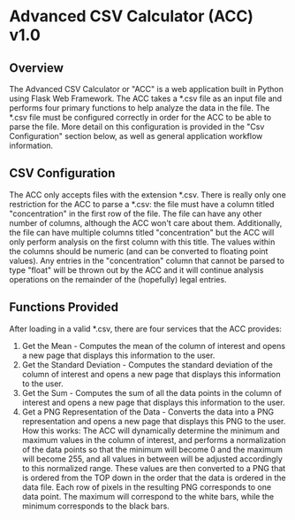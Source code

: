 # Advanced CSV Calculator (ACC) v1.0
## Overview
The Advanced CSV Calculator or "ACC" is a web application built in Python using Flask Web Framework. The ACC takes a 
*.csv file as an input file and performs four primary functions to help analyze the data in the file. The *.csv file
must be configured correctly in order for the ACC to be able to parse the file. More detail on this configuration is 
provided in the "Csv Configuration" section below, as well as general application workflow information.

## CSV Configuration
The ACC only accepts files with the extension *.csv. There is really only one restriction for the ACC to parse a *.csv:
the file must have a column titled "concentration" in the first row of the file. The file can have any other number of 
columns, although the ACC won't care about them. Additionally, the file can have multiple columns titled "concentration"
but the ACC will only perform analysis on the first column with this title. The values within the columns should be 
numeric (and can be converted to floating point values). Any entries in the "concentration" column that cannot be parsed
to type "float" will be thrown out by the ACC and it will continue analysis operations on the remainder of the
(hopefully) legal entries.

## Functions Provided
After loading in a valid *.csv, there are four services that the ACC provides:
1. Get the Mean - Computes the mean of the column of interest and opens a new page that displays this information 
to the user.
2. Get the Standard Deviation - Computes the standard deviation of the column of interest and opens a new page that 
displays this information to the user.
3. Get the Sum - Computes the sum of all the data points in the column of interest and opens a new page that displays
this information to the user.
4. Get a PNG Representation of the Data - Converts the data into a PNG representation and opens a new page that displays
this PNG to the user. How this works: The ACC will dynamically determine the minimum and maximum values in the column 
of interest, and performs a normalization of the data points so that the minimum will become 0 and the maximum will 
become 255, and all values in between will be adjusted accordingly to this normalized range. These values are then
converted to a PNG that is ordered from the TOP down in the order that the data is ordered in the data file. Each row of
pixels in the resulting PNG corresponds to one data point. The maximum will correspond to the white bars, while the
minimum corresponds to the black bars.
